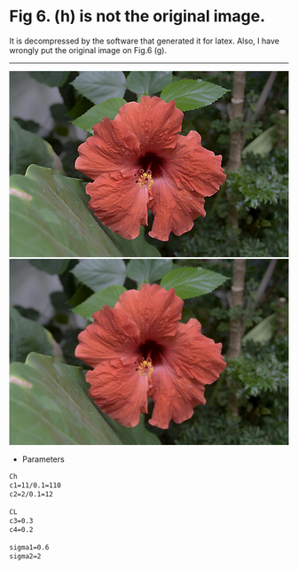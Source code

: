 # Fig 6. (h) is not the original image.

It is decompressed by the software that generated it for latex. Also, I have wrongly put the original image on Fig.6 (g).

---------

![1](https://github.com/onionhub/TIP/blob/Drafts/Drafts/1.jpg)
![2](https://github.com/onionhub/TIP/blob/Drafts/Drafts/1o.jpg)

- Parameters
```
Ch
c1=11/0.1=110
c2=2/0.1=12

CL
c3=0.3
c4=0.2

sigma1=0.6
sigma2=2
```

